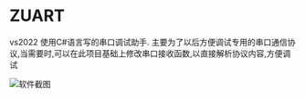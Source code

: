 # ZUART
vs2022 使用C#语言写的串口调试助手.
主要为了以后方便调试专用的串口通信协议,当需要时,可以在此项目基础上修改串口接收函数,以直接解析协议内容,方便调试

![软件截图](https://cdn.jsdelivr.net/gh/a2633063/ZUART/运行截图/pic.png)
